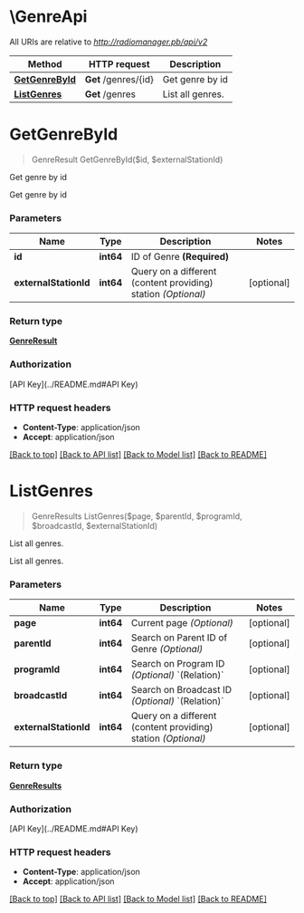 # \GenreApi

All URIs are relative to *http://radiomanager.pb/api/v2*

Method | HTTP request | Description
------------- | ------------- | -------------
[**GetGenreById**](GenreApi.md#GetGenreById) | **Get** /genres/{id} | Get genre by id
[**ListGenres**](GenreApi.md#ListGenres) | **Get** /genres | List all genres.


# **GetGenreById**
> GenreResult GetGenreById($id, $externalStationId)

Get genre by id

Get genre by id


### Parameters

Name | Type | Description  | Notes
------------- | ------------- | ------------- | -------------
 **id** | **int64**| ID of Genre **(Required)** | 
 **externalStationId** | **int64**| Query on a different (content providing) station *(Optional)* | [optional] 

### Return type

[**GenreResult**](GenreResult.md)

### Authorization

[API Key](../README.md#API Key)

### HTTP request headers

 - **Content-Type**: application/json
 - **Accept**: application/json

[[Back to top]](#) [[Back to API list]](../README.md#documentation-for-api-endpoints) [[Back to Model list]](../README.md#documentation-for-models) [[Back to README]](../README.md)

# **ListGenres**
> GenreResults ListGenres($page, $parentId, $programId, $broadcastId, $externalStationId)

List all genres.

List all genres.


### Parameters

Name | Type | Description  | Notes
------------- | ------------- | ------------- | -------------
 **page** | **int64**| Current page *(Optional)* | [optional] 
 **parentId** | **int64**| Search on Parent ID of Genre *(Optional)* | [optional] 
 **programId** | **int64**| Search on Program ID *(Optional)* &#x60;(Relation)&#x60; | [optional] 
 **broadcastId** | **int64**| Search on Broadcast ID *(Optional)* &#x60;(Relation)&#x60; | [optional] 
 **externalStationId** | **int64**| Query on a different (content providing) station *(Optional)* | [optional] 

### Return type

[**GenreResults**](GenreResults.md)

### Authorization

[API Key](../README.md#API Key)

### HTTP request headers

 - **Content-Type**: application/json
 - **Accept**: application/json

[[Back to top]](#) [[Back to API list]](../README.md#documentation-for-api-endpoints) [[Back to Model list]](../README.md#documentation-for-models) [[Back to README]](../README.md)

